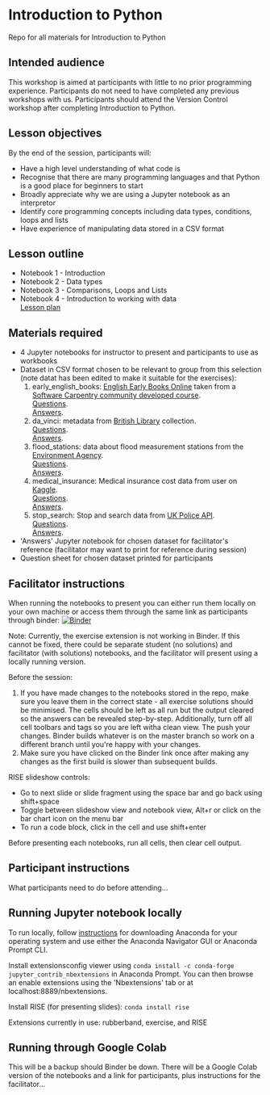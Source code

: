 # Introduction to Python
Repo for all materials for Introduction to Python

## Intended audience
This workshop is aimed at participants with little to no prior programming experience. Participants do not need to have completed any previous workshops with us. Participants should attend the Version Control workshop after completing Introduction to Python.

## Lesson objectives
By the end of the session, participants will:
- Have a high level understanding of what code is
- Recognise that there are many programming languages and that Python is a good place for beginners to start
- Broadly appreciate why we are using a Jupyter notebook as an interpretor
- Identify core programming concepts including data types, conditions, loops and lists
- Have experience of manipulating data stored in a CSV format

## Lesson outline
* Notebook 1 - Introduction 
* Notebook 2 - Data types 
* Notebook 3 - Comparisons, Loops and Lists
* Notebook 4 - Introduction to working with data  
[Lesson plan](./lesson-plan.md)  

## Materials required
* 4 Jupyter notebooks for instructor to present and participants to use as workbooks
* Dataset in CSV format chosen to be relevant to group from this selection (note datat has been edited to make it suitable for the exercises):
  1. early_english_books: [English Early Books Online](https://eebo.chadwyck.com/home) taken from a [Software Carpentry community developed course](https://carpentries-incubator.github.io/python-humanities-lesson/).  
  [Questions](./question_sheets/early_english_books_questions.md).   
  [Answers](./facilitator_docs/Answers_early_english_books.ipynb).  
  2. da_vinci: metadata from [British Library](https://www.bl.uk/collection-metadata/downloads) collection.  
  [Questions](./question_sheets/da_vinci_questions.md).   
  [Answers](./facilitator_docs/Answers_da_vinci.ipynb).  
  3. flood_stations: data about flood measurement stations from the [Environment Agency](https://environment.data.gov.uk/flood-monitoring/doc/reference#stations).   
  [Questions](./question_sheets/flood_stations.md).   
  [Answers](./facilitator_docs/Answers_flood_stations.ipynb).  
  4. medical_insurance: Medical insurance cost data from user on [Kaggle](https://www.kaggle.com/mirichoi0218/insurance).  
    [Questions](./question_sheets/medical_insurance_questions.md).   
  [Answers](./facilitator_docs/Answers_medical_insurance.ipynb).  
  5. stop_search: Stop and search data from [UK Police API](https://data.police.uk/docs/).  
    [Questions](./question_sheets/stop_search_questions.md).   
  [Answers](./facilitator_docs/Answers_stop_search.ipynb).  
* 'Answers' Jupyter notebook for chosen dataset for facilitator's reference (facilitator may want to print for reference during session)
* Question sheet for chosen dataset printed for participants

## Facilitator instructions
When running the notebooks to present you can either run them locally on your own machine or access them through the same link as participants through binder:
[![Binder](https://mybinder.org/badge_logo.svg)](https://mybinder.org/v2/gh/NewcastleRSE-Training/intro-to-python.git/master)

Note: Currently, the exercise extension is not working in Binder. If this cannot be fixed, there could be separate student (no solutions) and facilitator (with solutions) notebooks, and the facilitator will present using a locally running version. 

Before the session:
1. If you have made changes to the notebooks stored in the repo, make sure you leave them in the correct state - all exercise solutions should be minimised. The cells should be left as all run but the output cleared so the answers can be revealed step-by-step. Additionally, turn off all cell toolbars and tags so you are left witha  clean view. The push your changes. Binder builds whatever is on the master branch so work on a different branch until you're happy with your changes.
2. Make sure you have clicked on the Binder link once after making any changes as the first build is slower than subsequent builds. 

RISE slideshow controls:
* Go to next slide or slide fragment using the space bar and go back using shift+space
* Toggle between slideshow view and notebook view, Alt+r or click on the bar chart icon on the menu bar
* To run a code block, click in the cell and use shift+enter

Before presenting each notebooks, run all cells, then clear cell output.

## Participant instructions
What participants need to do before attending...

## Running Jupyter notebook locally
To run locally, follow [instructions](https://docs.anaconda.com/anaconda/install/) for downloading Anaconda for your operating system and use either the Anaconda Navigator GUI or Anaconda Prompt CLI.

Install extensionsconfig viewer using `conda install -c conda-forge jupyter_contrib_nbextensions` in Anaconda Prompt. You can then browse an enable extensions using the 'Nbextensions' tab or at localhost:8889/nbextensions.

Install RISE (for presenting slides): `conda install rise`

Extensions currently in use: rubberband, exercise, and RISE

## Running through Google Colab
This will be a backup should Binder be down. There will be a Google Colab version of the notebooks and a link for participants, plus instructions for the facilitator...
